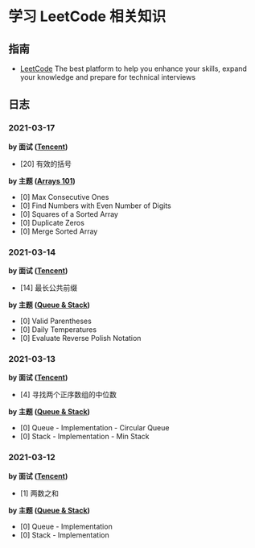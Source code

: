 # 学习 LeetCode 相关知识

## 指南

- [LeetCode](https://leetcode.com/explore/) The best platform to help you enhance your skills, expand your knowledge and prepare for technical interviews

## 日志

### 2021-03-17

**by 面试 ([Tencent](https://leetcode-cn.com/leetbook/detail/tencent/))**

- [20] 有效的括号

**by 主题 ([Arrays 101](https://leetcode.com/explore/learn/card/fun-with-arrays/))**

- [0] Max Consecutive Ones
- [0] Find Numbers with Even Number of Digits
- [0] Squares of a Sorted Array
- [0] Duplicate Zeros
- [0] Merge Sorted Array

### 2021-03-14

**by 面试 ([Tencent](https://leetcode-cn.com/leetbook/detail/tencent/))**

- [14] 最长公共前缀

**by 主题 ([Queue & Stack](https://leetcode.com/explore/learn/card/queue-stack/))**

- [0] Valid Parentheses
- [0] Daily Temperatures
- [0] Evaluate Reverse Polish Notation

### 2021-03-13

**by 面试 ([Tencent](https://leetcode-cn.com/leetbook/detail/tencent/))**

- [4] 寻找两个正序数组的中位数

**by 主题 ([Queue & Stack](https://leetcode.com/explore/learn/card/queue-stack/))**

- [0] Queue - Implementation - Circular Queue
- [0] Stack - Implementation - Min Stack

### 2021-03-12

**by 面试 ([Tencent](https://leetcode-cn.com/leetbook/detail/tencent/))**

- [1] 两数之和

**by 主题 ([Queue & Stack](https://leetcode.com/explore/learn/card/queue-stack/))**

- [0] Queue - Implementation
- [0] Stack - Implementation